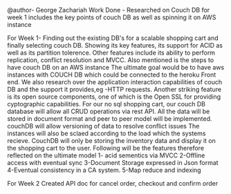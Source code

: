 @author- George  Zachariah
Work Done - Researched on Couch DB for week 1
includes the key points of couch DB as well as spinning it on AWS instance 

For Week 1-
Finding out the existing DB's for a scalable shopping cart and finally selecting couch DB.
Showing its key features, its support for ACID as well as its partition tolerence.
Other features include its ability to perform replication, conflict resolution and MVCC.
Also mentioned is the steps to have couch DB on an AWS instance
The ultimate goal would be to have aws instances with COUCH DB which could be connected to the heroku Front end.
We also research over the application interaction capabilities of couch DB and the support it provides,eg -HTTP requests.
Another striking feature is its open source components, one of which is the Open SSL for providing cyptographic capabilities.
For our no sql shopping cart, our couch DB database will allow all CRUD operations via rest API.
All the data will be stored in document format and peer to peer model will be implemented.
couchDB will allow versioning of data to resolve conflict issues 
The instances will also be sclaed according to the load which the systems recieve.
CouchDB will only be storing the inventory data and display it on the shopping cart to the user.
Following will be the features therefore reflected on the ultimate model
1- acid sementics via MVCC
2-Offline access with eventual sync
3-Document Storage expressed in Json format
4-Eventual consistency in a CA system.
5-Map reduce and indexing

For Week 2
Created API doc for cancel order, checkout and confirm order 
